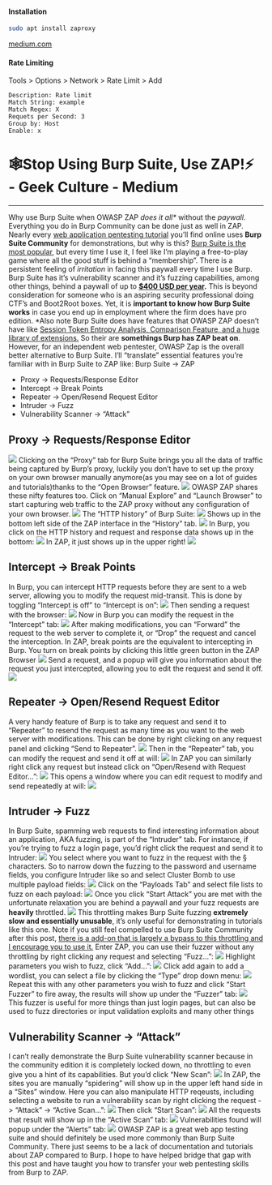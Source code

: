 #### Installation
```bash - kali
sudo apt install zaproxy
```
[medium.com](https://medium.com/geekculture/%EF%B8%8Fstop-using-burp-suite-use-zap-fd68bf12d63e)
#### Rate Limiting
Tools > Options > Network > Rate Limit > Add
```
Description: Rate limit
Match String: example
Match Regex: X
Requets per Second: 3
Group by: Host
Enable: x
```
# 🕸️Stop Using Burp Suite, Use ZAP!⚡ - Geek Culture - Medium
---
Why use Burp Suite when OWASP ZAP _does it all*_ without the _paywall_. Everything you do in Burp Community can be done just as well in ZAP.
Nearly every [web application pentesting tutorial](https://www.google.com/search?q=web+app+pentesting+%22burp+suite%22) you’ll find online uses **Burp Suite Community** for demonstrations, but why is this? [Burp Suite is the most popular](https://trends.google.com/trends/explore?q=burp%20suite,OWASP%20ZAP), but every time I use it, I feel like I’m playing a free-to-play game where all the good stuff is behind a “membership”. There is a persistent feeling of _irritation_ in facing this paywall every time I use Burp.
Burp Suite has it’s vulnerability scanner and it’s fuzzing capabilities, among other things, behind a paywall of up to [**$400 USD per year**](https://portswigger.net/burp/pro)**.** This is beyond consideration for someone who is an aspiring security professional doing CTF’s and Boot2Root boxes.
Yet, it is **important to know how Burp Suite works** in case you end up in employment where the firm does have pro edition. *Also note Burp Suite does have features that OWASP ZAP doesn’t have like [Session Token Entropy Analysis, Comparison Feature, and a huge library of extensions.](https://allabouttesting.org/burp-suite-vs-owasp-zap-which-is-better/) So their are **somethings Burp has ZAP beat on**. However, for an independent web pentester, OWASP Zap is the overall better alternative to Burp Suite.
I’ll “translate” essential features you’re familiar with in Burp Suite to ZAP like:
Burp Suite -> ZAP
-   Proxy -> Requests/Response Editor
-   Intercept -> Break Points
-   Repeater -> Open/Resend Request Editor
-   Intruder -> Fuzz
-   Vulnerability Scanner -> “Attack”
## Proxy -> Requests/Response Editor
![](https://miro.medium.com/max/822/1*6obpkxmrJwM3dE7S_sZaxQ.png)
Clicking on the “Proxy” tab for Burp Suite brings you all the data of traffic being captured by Burp’s proxy, luckily you don’t have to set up the proxy on your own browser manually anymore(as you may see on a lot of guides and tutorials)thanks to the “Open Browser” feature.
![](https://miro.medium.com/max/913/1*_KD-Zn8xhMgRV-5xljww7A.png)
OWASP ZAP shares these nifty features too. Click on “Manual Explore” and “Launch Browser” to start capturing web traffic to the ZAP proxy without any configuration of your own browser.
![](https://miro.medium.com/max/836/1*F4jJ14StgRzWHC3CNgn-FQ.png)
The “HTTP history” of Burp Suite:
![](https://miro.medium.com/max/603/1*_xs27yYyMa3rVFi2-4y2tQ.png)
Shows up in the bottom left side of the ZAP interface in the “History” tab.
![](https://miro.medium.com/max/913/1*sVtEN1JzV7Oa0XH1QFvTCQ.png)
In Burp, you click on the HTTP history and request and response data shows up in the bottom:
![](https://miro.medium.com/max/913/1*bRAd4Cx_93RzM20ri7GPMQ.png)
In ZAP, it just shows up in the upper right!
![](https://miro.medium.com/max/913/1*TvTbQwKfFID52uGCeA2PGg.png)
## Intercept -> Break Points
In Burp, you can intercept HTTP requests before they are sent to a web server, allowing you to modify the request mid-transit. This is done by toggling “Intercept is off” to “Intercept is on”:
![](https://miro.medium.com/max/527/1*kgcTiGa3TdW94dxqVG970A.png)
Then sending a request with the browser:
![](https://miro.medium.com/max/762/1*nMsMnUQeadG3lQUxK8Sdwg.png)
Now in Burp you can modify the request in the “Intercept” tab:
![](https://miro.medium.com/max/655/1*y6fFc1EK_IuFoyb5WPgEVA.png)
After making modifications, you can “Forward” the request to the web server to complete it, or “Drop” the request and cancel the interception.
In ZAP, break points are the equivalent to intercepting in Burp. You turn on break points by clicking this little green button in the ZAP Browser
![](https://miro.medium.com/max/814/1*oReRKpprbB8UWl4vtwIugA.png)
Send a request, and a popup will give you information about the request you just intercepted, allowing you to edit the request and send it off.
![](https://miro.medium.com/max/892/1*KBibdUbRBI1F7Pd5YwHzcg.png)
## Repeater -> Open/Resend Request Editor
A very handy feature of Burp is to take any request and send it to “Repeater” to resend the request as many time as you want to the web server with modifications. This can be done by right clicking on any request panel and clicking “Send to Repeater”.
![](https://miro.medium.com/max/650/1*gySM5eQ486Bw0HqwCDuhdA.png)
Then in the “Repeater” tab, you can modify the request and send it off at will:
![](https://miro.medium.com/max/664/1*beWH0eEdTDUjFHCRiX6NrA.png)
In ZAP you can similarly right click any request but instead click on “Open/Resend with Request Editor…”:
![](https://miro.medium.com/max/891/1*3lA8gPqcdvMqt_ZtTfqJ_A.png)
This opens a window where you can edit request to modify and send repeatedly at will:
![](https://miro.medium.com/max/913/1*C_IJYcsq4OabxX4XXVX97w.png)
## Intruder -> Fuzz
In Burp Suite, spamming web requests to find interesting information about an application, AKA fuzzing, is part of the “Intruder” tab. For instance, if you’re trying to fuzz a login page, you’d right click the request and send it to Intruder:
![](https://miro.medium.com/max/913/1*OOHPalplzye2NJm9dp_Wtg.png)
You select where you want to fuzz in the request with the § characters. So to narrow down the fuzzing to the password and username fields, you configure Intruder like so and select Cluster Bomb to use multiple payload fields:
![](https://miro.medium.com/max/847/1*Qs0jEBzROwEkvDD-F5UTLw.png)
Click on the “Payloads Tab” and select file lists to fuzz on each payload:
![](https://miro.medium.com/max/550/1*m4i1HR6vKu6DuHbMtHYc3Q.png)
Once you click “Start Attack” you are met with the unfortunate relaxation you are behind a paywall and your fuzz requests are **heavily** throttled.
![](https://miro.medium.com/max/638/1*NsIOiMS6LKlSKFwuvPrJvA.png)
This throttling makes Burp Suite fuzzing **extremely slow and essentially unusable**, it’s only useful for demonstrating in tutorials like this one. Note if you still feel compelled to use Burp Suite Community after this post, [there is a add-on that is largely a bypass to this throttling and I encourage you to use it.](https://github.com/PortSwigger/turbo-intruder)
Enter ZAP, you can use their fuzzer without any throttling by right clicking any request and selecting “Fuzz…”:
![](https://miro.medium.com/max/913/1*i7yq3NQFt1zDtV4UQGnZyw.png)
Highlight parameters you wish to fuzz, click “Add…”:
![](https://miro.medium.com/max/913/1*LvYVaOrdV6cyKjOaWCjd5g.png)
Click add again to add a wordlist, you can select a file by clicking the “Type” drop down menu:
![](https://miro.medium.com/max/614/1*d1lJoW2KOcrbtE0_XRpmcA.png)
Repeat this with any other parameters you wish to fuzz and click “Start Fuzzer” to fire away, the results will show up under the “Fuzzer” tab:
![](https://miro.medium.com/max/913/1*caxMFNnEXa8A7Za-sSYINQ.png)
This fuzzer is useful for more things than just login pages, but can also be used to fuzz directories or input validation exploits and many other things
## Vulnerability Scanner -> “Attack”
I can’t really demonstrate the Burp Suite vulnerability scanner because in the community edition it is completely locked down, no throttling to even give you a hint of its capabilities. But you’d click “New Scan”:
![](https://miro.medium.com/max/913/1*_AvVzQGi6j9PjFN6lp6ENg.png)
In ZAP, the sites you are manually “spidering” will show up in the upper left hand side in a “Sites” window. Here you can also manipulate HTTP reqeusts, including selecting a website to run a vulnerability scan by right clicking the request -> “Attack” -> “Active Scan…”:
![](https://miro.medium.com/max/913/1*BlqstwC4Pm1N1ZO6M7izvA.png)
Then click “Start Scan”:
![](https://miro.medium.com/max/897/1*UAQZU6pWiC_SdxTJlhwvPw.png)
All the requests that result will show up in the “Active Scan” tab:
![](https://miro.medium.com/max/913/1*nUA2f5cfIVxKAIlGQnpQbQ.png)
Vulnerabilities found will popup under the “Alerts” tab:
![](https://miro.medium.com/max/785/1*f52ixU7dbzS3X-z0I8Wh-Q.png)
OWASP ZAP is a great web app testing suite and should definitely be used more commonly than Burp Suite Community. There just seems to be a lack of documentation and tutorials about ZAP compared to Burp. I hope to have helped bridge that gap with this post and have taught you how to transfer your web pentesting skills from Burp to ZAP.